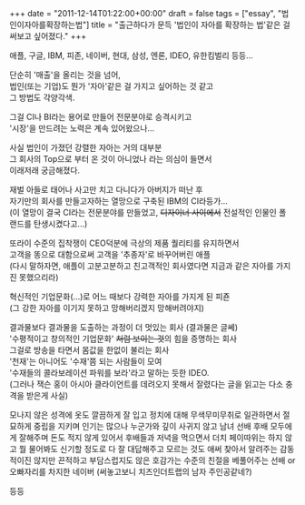+++
date = "2011-12-14T01:22:00+00:00"
draft = false
tags = ["essay", "법인이자아를확장하는법"]
title = "출근하다가 문득 '법인이 자아를 확장하는 법'같은 걸 써보고 싶어졌다."
+++
<p>애플, 구글, IBM, 피존, 네이버, 현대, 삼성, 엔론, IDEO, 유한킴벌리 등등...</p>&#13;
<p>단순히 '매출'을 올리는 것을 넘어,<br />법인(또는 기업)도 뭔가 '자아'같은 걸 가지고 싶어하는 것 같고<br />그 방법도 각양각색.</p>&#13;
<p>그걸 CI나 BI라는 용어로 만들어 전문분야로 승격시키고<br />'시장'을 만드려는 노력은 계속 있어왔으나...</p>&#13;
<p>사실 법인이 가졌던 강렬한 자아는 거의 대부분<br />그 회사의 Top으로 부터 온 것이 아니었나 라는 의심이 들면서<br />이래저래 궁금해졌다.</p>&#13;
<p>재벌 아들로 태어나 사고만 치고 다니다가 아버지가 떠난 후<br />자기만의 회사를 만들고자하는 열망으로 구축된 IBM의 CI라등가...<br />(이 열망이 결국 CI라는 전문분야를 만들었고, <del>디자이너 사이에서</del> 전설적인 인물인 폴 랜드를 탄생시켰다고...)</p>&#13;
<p>또라이 수준의 집착쟁이 CEO덕분에 극상의 제품 퀄리티를 유지하면서<br />고객을 똥으로 대함으로써 고객을 '추종자'로 바꾸어버린 애플<br />(다시 말하자면, 애플이 고분고분하고 친고객적인 회사였다면 지금과 같은 자아를 가지진 못했으리라)</p>&#13;
<p>혁신적인 기업문화(...)로 어느 때보다 강력한 자아를 가지게 된 피죤<br />(그 강한 자아를 이기지 못하고 망해버리겠지 망해버려야지)</p>&#13;
<p>결과물보다 결과물을 도출하는 과정이 더 멋있는 회사 (결과물은 글쎄)<br />'수평적이고 창의적인 기업문화' <del>처럼 보이는 것</del>의 힘을 증명하는 회사<br />그걸로 방송을 타면서 몸값을 한없이 불리는 회사<br />'천재'는 아니어도 '수재'쯤 되는 사람들이 모여<br />'수재들의 콜라보레이션 파워를 보라'라고 말하는 듯한 IDEO.<br />(그러나 잭슨 홍이 아시아 클라이언트를 데려오지 못해서 잘렸다는 글을 읽고는 다소 충격을 받은게 사실)</p>&#13;
<p>모나지 않은 성격에 옷도 깔끔하게 잘 입고 정치에 대해 무색무미무취로 일관하면서 절묘하게 중립을 지키며 인기는 많으나 누군가와 깊이 사귀지 않고 남녀 선배 후배 모두에게 잘해주며 돈도 적지 않게 있어서 후배들과 저녁을 먹으면서 더치 페이따위는 하지 않고 뭘 물어봐도 신기할 정도로 다 잘 대답해주고 모르는 것도 애써 찾아서 알려주는 감동적이진 않지만 끈적하고 부담스럽지도 않은 호감가는 수준의 친절을 베풀어주는 선배 or 오빠자리를 차지한 네이버 (써놓고보니 치즈인더트랩의 남자 주인공같네?)</p>&#13;
<p>등등</p> 